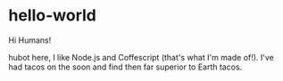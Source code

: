 # hello-world

Hi Humans!

hubot here, I like Node.js and Coffescript (that's what I'm made of!).
I've had tacos on the soon and find then far superior to Earth tacos.
